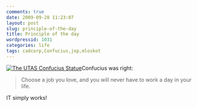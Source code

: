 ```yaml
---
comments: true
date: 2009-09-28 11:23:07
layout: post
slug: principle-of-the-day
title: Principle of the day
wordpressid: 1031
categories: life
tags: cadcorp,Confucius,jop,mloskot
---
```


[![The UTAS Confucius Statue](http://farm4.static.flickr.com/3578/3640660634_c308499e37_t.jpg)](http://www.flickr.com/photos/chrisjrn/3640660634/)Confucius was right:




> Choose a job you love, and you will never have to work a day in your life.




IT simply works!
